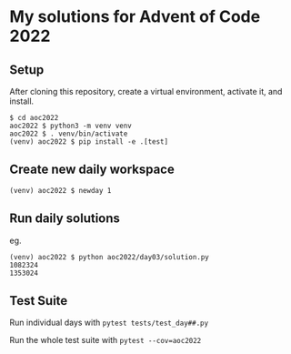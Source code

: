 # My solutions for Advent of Code 2022

## Setup

After cloning this repository, create a virtual environment, activate it, and install.

```
$ cd aoc2022
aoc2022 $ python3 -m venv venv
aoc2022 $ . venv/bin/activate
(venv) aoc2022 $ pip install -e .[test]
```

## Create new daily workspace

```
(venv) aoc2022 $ newday 1
```

## Run daily solutions

eg.
```
(venv) aoc2022 $ python aoc2022/day03/solution.py
1082324
1353024
```

## Test Suite
Run individual days with `pytest tests/test_day##.py`

Run the whole test suite with `pytest --cov=aoc2022`
